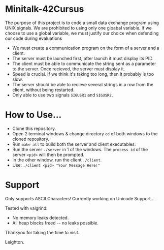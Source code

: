 # Minitalk-42Cursus

The purpose of this project is to code a small data exchange program using UNIX signals.
We are prohibited to using only one gloabal variable.
If we choose to use a global variable, we must justify our choice when defending our code during evaluations

- We must create a communication program on the form of a server and a client.
- The server must be launched first, after launch it must display its PID.
- The client must be able to communicate the string sent as a parameter to the server. Once recieved, the server must display it.
- Speed is crucial. If we think it's taking too long, then it probably is too slow.
- The server should be able to recieve several strings in a row from the client, without being restarted.
- Only able to use two signals ```SIGUSR1``` and ```SIGUSR2```.

# How to Use...

- Clone this repository.
- Open 2 terminal windows & change directory ```cd``` of both windows to the cloned repository.
- Run ```make all``` to build both the server and client executables.
- Run the server ```./server``` in 1 of the windows. The ```process id``` of the server ```<pid>``` will then be prompted.
- In the other window, run the client ```./client```.
- Use:  ```./client <pid> "Your Message Here!"```

# Support
Only supports ASCII Characters!
Currently working on Unicode Support...

Tested with valgrind.
- No memory leaks detected.
- All heap blocks freed -- no leaks possible.

Thankyou for taking the time to visit.

Leighton.
